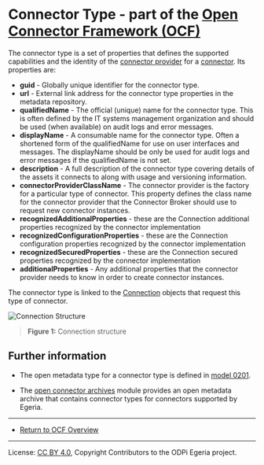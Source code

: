 <!-- SPDX-License-Identifier: CC-BY-4.0 -->
<!-- Copyright Contributors to the ODPi Egeria project. -->

# Connector Type - part of the [Open Connector Framework (OCF)](../..)

The connector type is a set of properties that defines the 
supported capabilities and the identity of the [connector provider](connector-provider.md)
for a [connector](connector.md).  Its properties are:

 * **guid** - Globally unique identifier for the connector type.
 * **url** - External link address for the connector type properties in the metadata repository.  
 * **qualifiedName** - The official (unique) name for the connector type. This is often defined by the IT
    systems management organization and should be used (when available) on audit logs and error messages.
 * **displayName** - A consumable name for the connector type.   Often a shortened form of the qualifiedName for use
  on user interfaces and messages.  The displayName should be only be used for audit logs and error messages
  if the qualifiedName is not set.
 * **description** - A full description of the connector type covering details of the assets it connects to
   along with usage and versioning information.
 * **connectorProviderClassName** - The connector provider is the factory for a particular type of connector.
 This property defines the class name for the connector provider that the Connector Broker should use to request
 new connector instances.
 * **recognizedAdditionalProperties** - these are the Connection additional properties recognized by the connector implementation
 * **recognizedConfigurationProperties** - these are the Connection configuration properties recognized by the connector implementation
 * **recognizedSecuredProperties** - these are the Connection secured properties recognized by the connector implementation
 * **additionalProperties** - Any additional properties that the connector provider needs to know in order to
  create connector instances.  

The connector type is linked to the
[Connection](connection.md) objects that request this type of connector.


![Connection Structure](connection.png)
> **Figure 1:** Connection structure


## Further information

 * The open metadata type for a connector type is defined in 
   [model 0201](https://egeria-project.org/types/2/0201-Connectors-and-Connections.md).

 * The [open connector archives](../../../../../open-metadata-resources/open-metadata-archives/open-connector-archives) 
   module provides an open metadata archive that contains connector types for connectors supported by Egeria.


----
* [Return to OCF Overview](../..)

----
License: [CC BY 4.0](https://creativecommons.org/licenses/by/4.0/),
Copyright Contributors to the ODPi Egeria project.